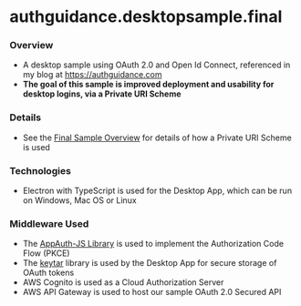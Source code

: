 # authguidance.desktopsample.final

### Overview

* A desktop sample using OAuth 2.0 and Open Id Connect, referenced in my blog at https://authguidance.com
* **The goal of this sample is improved deployment and usability for desktop logins, via a Private URI Scheme**

### Details

* See the [Final Sample Overview](https://authguidance.com/2018/01/26/final-desktop-sample-overview/) for details of how a Private URI Scheme is used

### Technologies

* Electron with TypeScript is used for the Desktop App, which can be run on Windows, Mac OS or Linux

### Middleware Used

* The [AppAuth-JS Library](https://github.com/openid/AppAuth-JS/blob/master/README.md) is used to implement the Authorization Code Flow (PKCE)
* The [keytar](https://github.com/atom/node-keytar) library is used by the Desktop App for secure storage of OAuth tokens
* AWS Cognito is used as a Cloud Authorization Server
* AWS API Gateway is used to host our sample OAuth 2.0 Secured API
